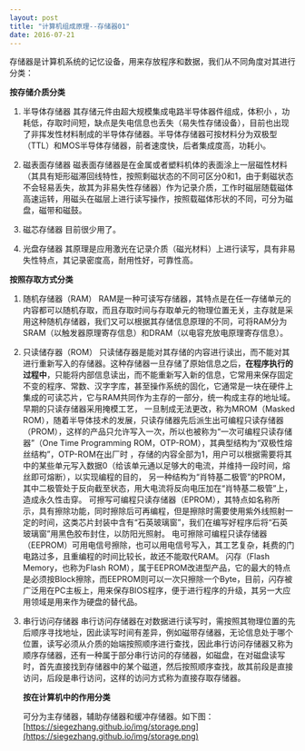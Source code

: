 ```yaml
---
layout: post
title: "计算机组成原理--存储器01"
date: 2016-07-21
---
```


存储器是计算机系统的记忆设备，用来存放程序和数据，我们从不同角度对其进行分类：

**按存储介质分类**

1. 半导体存储器
     其存储元件由超大规模集成电路半导体器件组成，体积小 ，功耗低，存取时间短，缺点是失电信息也丢失（易失性存储设备），目前也出现了非挥发性材料制成的半导体存储器。半导体存储器可按材料分为双极型（TTL）和MOS半导体存储器，前者速度快，后者集成度高，功耗小。

2. 磁表面存储器
    磁表面存储器是在金属或者塑料机体的表面涂上一层磁性材料（其具有矩形磁滞回线特性，按照剩磁状态的不同可区分0和1，由于剩磁状态不会轻易丢失，故其为非易失性存储器）作为记录介质，工作时磁层随载磁体高速运转，用磁头在磁层上进行读写操作，按照载磁体形状的不同，可分为磁盘，磁带和磁鼓。

3. 磁芯存储器
    目前很少用了。

4. 光盘存储器
   其原理是应用激光在记录介质（磁光材料）上进行读写，具有非易失性特点，其记录密度高，耐用性好，可靠性高。

**按照存取方式分类**

1. 随机存储器（RAM）
   RAM是一种可读写存储器，其特点是在任一存储单元的内容都可以随机存取，而且存取时间与存取单元的物理位置无关，主存就是采用这种随机存储器，我们又可以根据其存储信息原理的不同，可将RAM分为SRAM（以触发器原理寄存信息）和DRAM（以电容充放电原理寄存信息）。

2. 只读储存器（ROM）
   只读储存器是能对其存储的内容进行读出，而不能对其进行重新写入的存储器。这种存储器一旦存储了原始信息之后，**在程序执行的过程中**，只能将内部信息读出，而不能重新写入新的信息，它常用来保存固定不变的程序、常数、汉字字库，甚至操作系统的固化，它通常是一块在硬件上集成的可读芯片，它与RAM共同作为主存的一部分，统一构成主存的地址域。
   早期的只读存储器采用掩模工艺， 一旦制成无法更改，称为MROM（Masked ROM），随着半导体技术的发展，只读存储器先后派生出可编程只读存储器（PROM），这样的产品只允许写入一次，所以也被称为“一次可编程只读存储器”（One Time Programming ROM，OTP-ROM），其典型结构为“双极性熔丝结构”，OTP-ROM在出厂时 ，存储的内容全部为1，用户可以根据需要将其中的某些单元写入数据0（给该单元通以足够大的电流，并维持一段时间，熔丝即可熔断），以实现编程的目的， 另一种结构为“肖特基二极管”的PROM，其中二极管处于反向截至状态，用大电流将反向电压加在“肖特基二极管”上，造成永久性击穿。
   可擦写可编程只读存储器（EPROM），其特点如名称所示，具有擦除功能，同时擦除后可再编程，但是擦除时需要使用紫外线照射一定的时间，这类芯片封装中含有“石英玻璃窗”，我们在编写好程序后将“石英玻璃窗”用黑色胶布封住，以防阳光照射。
   电可擦除可编程只读存储器（EEPROM）可用电信号擦除，也可以用电信号写入，其工艺复杂，耗费的门电路过多，且重编程的时间比较长，故还不能取代RAM。
   闪存（Flash Memory，也称为Flash ROM），属于EEPROM改进型产品，它的最大的特点是必须按Block擦除，而EEPROM则可以一次只擦除一个Byte，目前，闪存被广泛用在PC主板上，用来保存BIOS程序，便于进行程序的升级，其另一大应用领域是用来作为硬盘的替代品。

3. 串行访问存储器
    串行访问存储器在对数据进行读写时，需按照其物理位置的先后顺序寻找地址，因此读写时间有差异，例如磁带存储器，无论信息处于哪个位置，读写必须从介质的始端按照顺序进行查找，因此串行访问存储器又称为顺序存储器，还有一种属于部分串行访问的存储器，如磁盘，在对磁盘读写时，首先直接找到存储器中的某个磁道，然后按照顺序查找，故其前段是直接访问，后段是串行访问，这样的访问方式称为直接存取存储器。

    **按在计算机中的作用分类**

    可分为主存储器，辅助存储器和缓冲存储器。如下图：
    [https://siegezhang.github.io/img/storage.png](https://siegezhang.github.io/img/storage.png)

